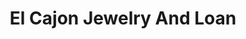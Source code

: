 ---
title: "El Cajon Jewelry And Loan"
url: /el-cajon/el-cajon-jewelry-and-loan/
shop: pawnbroker
---